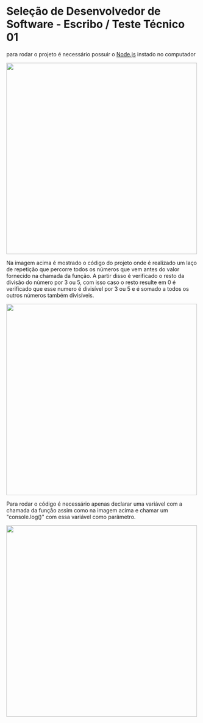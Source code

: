 # Seleção de Desenvolvedor de Software - Escribo / Teste Técnico 01
<p>para rodar o projeto é necessário possuir o <a href="https://nodejs.org/en/">Node.js</a> instado no computador<p/>
<img src="https://drive.google.com/uc?export=view&id=1j4k1LAqiPmhPSSCJ_YCi9L3QRS-wGXe0" width="500">
<p>
  Na imagem acima é mostrado o código do projeto 
  onde é realizado um laço de repetição que percorre todos os números que vem antes do valor fornecido na chamada da função.
  A partir disso é verificado o resto da divisão do número por 3 ou 5, com isso caso o resto resulte em 0 é verificado que esse numero é divisível
  por 3 ou 5 e é somado a todos os outros números também divisíveis.
<p/>
<img src="https://drive.google.com/uc?export=view&id=10f1MPitKb9E3g_enW59oEP4MnUVXzJsC" width="500">
<p>
  Para rodar o código é necessário apenas declarar uma variável com a chamada da função assim como na imagem acima
  e chamar um "console.log()" com essa variável como parâmetro.
 <p/>
 <img src="https://drive.google.com/uc?export=view&id=1n2l-YoHPXfjru6RPFmWky3bjmbiojsNa" width="500">

